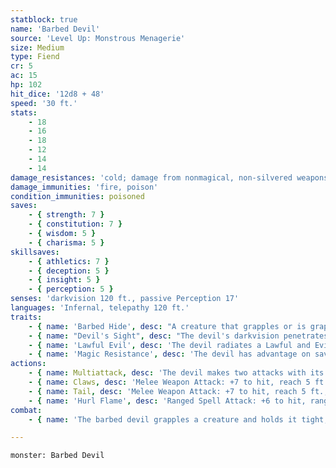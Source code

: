```yaml
---
statblock: true
name: 'Barbed Devil'
source: 'Level Up: Monstrous Menagerie'
size: Medium
type: Fiend
cr: 5
ac: 15
hp: 102
hit_dice: '12d8 + 48'
speed: '30 ft.'
stats:
    - 18
    - 16
    - 18
    - 12
    - 14
    - 14
damage_resistances: 'cold; damage from nonmagical, non-silvered weapons'
damage_immunities: 'fire, poison'
condition_immunities: poisoned
saves:
    - { strength: 7 }
    - { constitution: 7 }
    - { wisdom: 5 }
    - { charisma: 5 }
skillsaves:
    - { athletics: 7 }
    - { deception: 5 }
    - { insight: 5 }
    - { perception: 5 }
senses: 'darkvision 120 ft., passive Perception 17'
languages: 'Infernal, telepathy 120 ft.'
traits:
    - { name: 'Barbed Hide', desc: "A creature that grapples or is grappled by the devil takes 5 (1d10) piercing damage at the beginning of the devil's turn." }
    - { name: "Devil's Sight", desc: "The devil's darkvision penetrates magical darkness." }
    - { name: 'Lawful Evil', desc: 'The devil radiates a Lawful and Evil aura.' }
    - { name: 'Magic Resistance', desc: 'The devil has advantage on saving throws against spells and magical effects.' }
actions:
    - { name: Multiattack, desc: 'The devil makes two attacks with its claws and one with its tail. Alternatively, it uses Hurl Flame twice.' }
    - { name: Claws, desc: 'Melee Weapon Attack: +7 to hit, reach 5 ft., one target. Hit: 7 (1d8 + 3) piercing damage. If both claw attacks hit the same Medium or smaller creature, it is grappled (escape DC 15). While the target is grappled, this attack may be used only against the grappled creature and has advantage against that creature.' }
    - { name: Tail, desc: 'Melee Weapon Attack: +7 to hit, reach 5 ft., one target the devil is not grappling. Hit: 10 (2d6 + 3) piercing damage.' }
    - { name: 'Hurl Flame', desc: 'Ranged Spell Attack: +6 to hit, range 150 ft., one target. Hit: 10 (3d6) fire damage. If the target is a creature, it catches on fire, taking 5 (1d10) ongoing fire damage. If the target is an unattended flammable object, it catches on fire. A creature can use an action to extinguish this fire.' }
combat:
    - { name: 'The barbed devil grapples a creature and holds it tight, using its tail to fend off other attackers', desc: 'Until it closes with its enemy, it hurls flame. A barbed devil follows instructions from its superiors and never deserts a post or abandons a pursuit.' }

---
```

```statblock
monster: Barbed Devil
```
